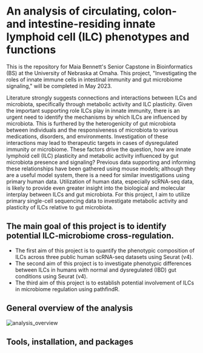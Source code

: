 # An analysis of circulating, colon- and intestine-residing innate lymphoid cell (ILC) phenotypes and functions

This is the repository for Maia Bennett's Senior Capstone in Bioinformatics (BS) at the University of Nebraska at Omaha. This project, "Investigating the roles of innate immune cells in intestinal immunity and gut microbiome signaling," will be completed in May 2023.

Literature strongly suggests connections and interactions between ILCs and microbiota, specifically through metabolic activity and ILC plasticity. Given the important supporting role ILCs play in innate immunity, there is an urgent need to identify the mechanisms by which ILCs are influenced by microbiota. This is furthered by the heterogenicity of gut microbiota between individuals and the responsiveness of microbiota to various medications, disorders, and environments. Investigation of these interactions may lead to therapeutic targets in cases of dysregulated immunity or microbiome. These factors drive the question, how are innate lymphoid cell (ILC) plasticity and metabolic activity influenced by gut microbiota presence and signaling? Previous data supporting and informing these relationships have been gathered using mouse models; although they are a useful model system, there is a need for similar investigations using primary human data. Utilization of human data, especially scRNA-seq data, is likely to provide even greater insight into the biological and molecular interplay between ILCs and gut microbiota. For this project, I aim to utilize primary single-cell sequencing data to investigate metabolic activity and plasticity of ILCs relative to gut microbiota.

## The main goal of this project is to identify potential ILC-microbiome cross-regulation.
- The first aim of this project is to quantify the phenotypic composition of ILCs across three public human scRNA-seq datasets using Seurat (v4).
- The second aim of this project is to investigate phenotypic differences between ILCs in humans with normal and dysregulated (IBD) gut conditions using Seurat (v4).
- The third aim of this project is to establish potential involvement of ILCs in microbiome regulation using pathfindR.

## General overview of the analysis

![analysis_overview](https://user-images.githubusercontent.com/123126475/224430310-23f795ad-d8f3-4f2f-b57a-d3531b1ed38e.png)

## Tools, installation, and packages
